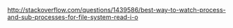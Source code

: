http://stackoverflow.com/questions/1439586/best-way-to-watch-process-and-sub-processes-for-file-system-read-i-o

